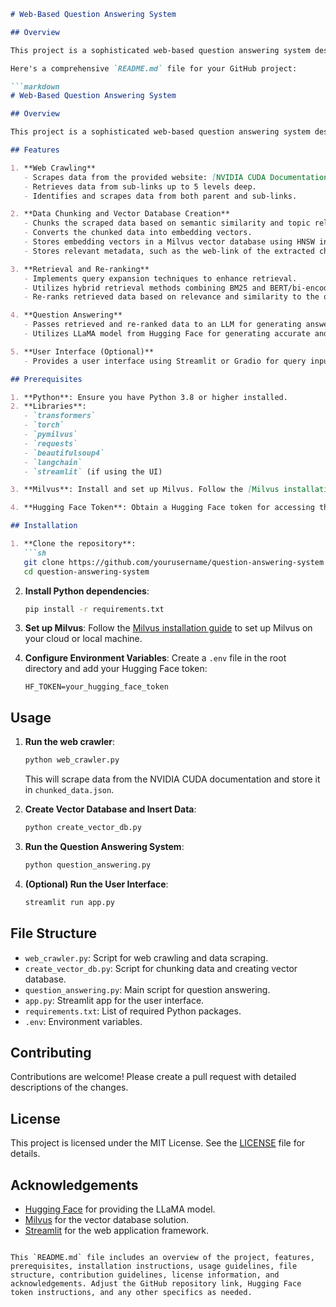 ```markdown
# Web-Based Question Answering System

## Overview

This project is a sophisticated web-based question answering system designed to scrape, chunk, and analyze data from the NVIDIA CUDA documentation. The system utilizes advanced techniques for data chunking, vector storage, hybrid retrieval

Here's a comprehensive `README.md` file for your GitHub project:

```markdown
# Web-Based Question Answering System

## Overview

This project is a sophisticated web-based question answering system designed to scrape, chunk, and analyze data from the NVIDIA CUDA documentation. The system utilizes advanced techniques for data chunking, vector storage, hybrid retrieval, and re-ranking to provide accurate and relevant answers to user queries.

## Features

1. **Web Crawling**
   - Scrapes data from the provided website: [NVIDIA CUDA Documentation](https://docs.nvidia.com/cuda/).
   - Retrieves data from sub-links up to 5 levels deep.
   - Identifies and scrapes data from both parent and sub-links.

2. **Data Chunking and Vector Database Creation**
   - Chunks the scraped data based on semantic similarity and topic relevance.
   - Converts the chunked data into embedding vectors.
   - Stores embedding vectors in a Milvus vector database using HNSW indexing.
   - Stores relevant metadata, such as the web-link of the extracted chunk.

3. **Retrieval and Re-ranking**
   - Implements query expansion techniques to enhance retrieval.
   - Utilizes hybrid retrieval methods combining BM25 and BERT/bi-encoder-based retrieval methods like DPR and Spider.
   - Re-ranks retrieved data based on relevance and similarity to the query.

4. **Question Answering**
   - Passes retrieved and re-ranked data to an LLM for generating answers.
   - Utilizes LLaMA model from Hugging Face for generating accurate and relevant answers.

5. **User Interface (Optional)**
   - Provides a user interface using Streamlit or Gradio for query input and answer display.

## Prerequisites

1. **Python**: Ensure you have Python 3.8 or higher installed.
2. **Libraries**:
   - `transformers`
   - `torch`
   - `pymilvus`
   - `requests`
   - `beautifulsoup4`
   - `langchain`
   - `streamlit` (if using the UI)

3. **Milvus**: Install and set up Milvus. Follow the [Milvus installation guide](https://zilliz.com/blog/getting-started-with-a-milvus-connection).

4. **Hugging Face Token**: Obtain a Hugging Face token for accessing the LLaMA model. You can get it from [Hugging Face](https://huggingface.co).

## Installation

1. **Clone the repository**:
   ```sh
   git clone https://github.com/yourusername/question-answering-system.git
   cd question-answering-system
   ```

2. **Install Python dependencies**:
   ```sh
   pip install -r requirements.txt
   ```

3. **Set up Milvus**:
   Follow the [Milvus installation guide](https://zilliz.com/blog/getting-started-with-a-milvus-connection) to set up Milvus on your cloud or local machine.

4. **Configure Environment Variables**:
   Create a `.env` file in the root directory and add your Hugging Face token:
   ```env
   HF_TOKEN=your_hugging_face_token
   ```

## Usage

1. **Run the web crawler**:
   ```sh
   python web_crawler.py
   ```
   This will scrape data from the NVIDIA CUDA documentation and store it in `chunked_data.json`.

2. **Create Vector Database and Insert Data**:
   ```sh
   python create_vector_db.py
   ```

3. **Run the Question Answering System**:
   ```sh
   python question_answering.py
   ```

4. **(Optional) Run the User Interface**:
   ```sh
   streamlit run app.py
   ```

## File Structure

- `web_crawler.py`: Script for web crawling and data scraping.
- `create_vector_db.py`: Script for chunking data and creating vector database.
- `question_answering.py`: Main script for question answering.
- `app.py`: Streamlit app for the user interface.
- `requirements.txt`: List of required Python packages.
- `.env`: Environment variables.

## Contributing

Contributions are welcome! Please create a pull request with detailed descriptions of the changes.

## License

This project is licensed under the MIT License. See the [LICENSE](LICENSE) file for details.

## Acknowledgements

- [Hugging Face](https://huggingface.co) for providing the LLaMA model.
- [Milvus](https://milvus.io) for the vector database solution.
- [Streamlit](https://streamlit.io) for the web application framework.
```

This `README.md` file includes an overview of the project, features, prerequisites, installation instructions, usage guidelines, file structure, contribution guidelines, license information, and acknowledgements. Adjust the GitHub repository link, Hugging Face token instructions, and any other specifics as needed.
